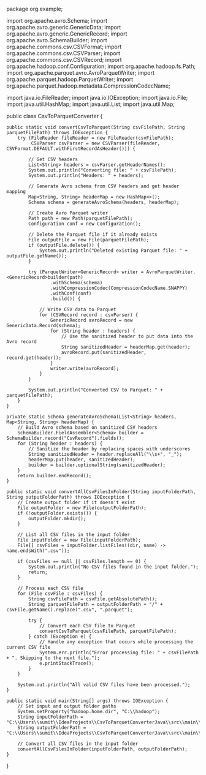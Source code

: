 package org.example;

import org.apache.avro.Schema;
import org.apache.avro.generic.GenericData;
import org.apache.avro.generic.GenericRecord;
import org.apache.avro.SchemaBuilder;
import org.apache.commons.csv.CSVFormat;
import org.apache.commons.csv.CSVParser;
import org.apache.commons.csv.CSVRecord;
import org.apache.hadoop.conf.Configuration;
import org.apache.hadoop.fs.Path;
import org.apache.parquet.avro.AvroParquetWriter;
import org.apache.parquet.hadoop.ParquetWriter;
import org.apache.parquet.hadoop.metadata.CompressionCodecName;

import java.io.FileReader;
import java.io.IOException;
import java.io.File;
import java.util.HashMap;
import java.util.List;
import java.util.Map;
 
public class CsvToParquetConverter {

    public static void convertCsvToParquet(String csvFilePath, String parquetFilePath) throws IOException {
        try (FileReader fileReader = new FileReader(csvFilePath);
             CSVParser csvParser = new CSVParser(fileReader, CSVFormat.DEFAULT.withFirstRecordAsHeader())) {

            // Get CSV headers
            List<String> headers = csvParser.getHeaderNames();
            System.out.println("Converting file: " + csvFilePath);
            System.out.println("Headers: " + headers);

            // Generate Avro schema from CSV headers and get header mapping
            Map<String, String> headerMap = new HashMap<>();
            Schema schema = generateAvroSchema(headers, headerMap);

            // Create Avro Parquet writer
            Path path = new Path(parquetFilePath);
            Configuration conf = new Configuration();

            // Delete the Parquet file if it already exists
            File outputFile = new File(parquetFilePath);
            if (outputFile.delete()) {
                System.out.println("Deleted existing Parquet file: " + outputFile.getName());
            }

            try (ParquetWriter<GenericRecord> writer = AvroParquetWriter.<GenericRecord>builder(path)
                    .withSchema(schema)
                    .withCompressionCodec(CompressionCodecName.SNAPPY)
                    .withConf(conf)
                    .build()) {

                // Write CSV data to Parquet
                for (CSVRecord record : csvParser) {
                    GenericRecord avroRecord = new GenericData.Record(schema);
                    for (String header : headers) {
                        // Use the sanitized header to put data into the Avro record
                        String sanitizedHeader = headerMap.get(header);
                        avroRecord.put(sanitizedHeader, record.get(header));
                    }
                    writer.write(avroRecord);
                }
            }

            System.out.println("Converted CSV to Parquet: " + parquetFilePath);
        }
    }

    private static Schema generateAvroSchema(List<String> headers, Map<String, String> headerMap) {
        // Build Avro schema based on sanitized CSV headers
        SchemaBuilder.FieldAssembler<Schema> builder = SchemaBuilder.record("CsvRecord").fields();
        for (String header : headers) {
            // Sanitize the header by replacing spaces with underscores
            String sanitizedHeader = header.replaceAll("\\s+", "_");
            headerMap.put(header, sanitizedHeader);
            builder = builder.optionalString(sanitizedHeader);
        }
        return builder.endRecord();
    }

    public static void convertAllCsvFilesInFolder(String inputFolderPath, String outputFolderPath) throws IOException {
        // Create output folder if it doesn't exist
        File outputFolder = new File(outputFolderPath);
        if (!outputFolder.exists()) {
            outputFolder.mkdir();
        }

        // List all CSV files in the input folder
        File inputFolder = new File(inputFolderPath);
        File[] csvFiles = inputFolder.listFiles((dir, name) -> name.endsWith(".csv"));

        if (csvFiles == null || csvFiles.length == 0) {
            System.out.println("No CSV files found in the input folder.");
            return;
        }

        // Process each CSV file
        for (File csvFile : csvFiles) {
            String csvFilePath = csvFile.getAbsolutePath();
            String parquetFilePath = outputFolderPath + "/" + csvFile.getName().replace(".csv", ".parquet");

            try {
                // Convert each CSV file to Parquet
                convertCsvToParquet(csvFilePath, parquetFilePath);
            } catch (Exception e) {
                // Handle any exception that occurs while processing the current CSV file
                System.err.println("Error processing file: " + csvFilePath + ". Skipping to the next file.");
                e.printStackTrace();
            }
        }

        System.out.println("All valid CSV files have been processed.");
    }

    public static void main(String[] args) throws IOException {
        // Set input and output folder paths
        System.setProperty("hadoop.home.dir", "C:\\hadoop");
        String inputFolderPath = "C:\\Users\\sumit\\IdeaProjects\\CsvToParquetConverterJava\\src\\main\\resources\\input";
        String outputFolderPath = "C:\\Users\\sumit\\IdeaProjects\\CsvToParquetConverterJava\\src\\main\\resources\\output";

        // Convert all CSV files in the input folder
        convertAllCsvFilesInFolder(inputFolderPath, outputFolderPath);
    }
}
